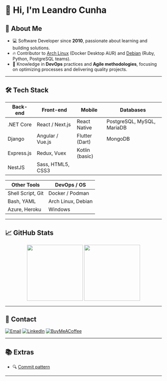 # 👋 Hi, I'm Leandro Cunha

## 🚀 About Me

- 💻 Software Developer since **2010**, passionate about learning and building solutions.
- 🔥 Contributor to [Arch Linux](https://github.com/archlinux) (Docker Desktop AUR) and [Debian](https://github.com/debian) (Ruby, Python, PostgreSQL teams).
- 🚀 Knowledge in **DevOps** practices and **Agile methodologies**, focusing on optimizing processes and delivering quality projects.

---

## 🛠 Tech Stack

| Back-end     | Front-end                 | Mobile            | Databases                |
| ------------ | -------------------------| ------------------ | ------------------------ |
| .NET Core    | React / Next.js           | React Native       | PostgreSQL, MySQL, MariaDB|
| Django       | Angular / Vue.js          | Flutter (Dart)     | MongoDB                  |
| Express.js   | Redux, Vuex               | Kotlin (basic)     |                          |
| NestJS       | Sass, HTML5, CSS3         |                    |                          |

| Other Tools            | DevOps / OS         |
|------------------------|--------------------|
| Shell Script, Git       | Docker / Podman    |
| Bash, YAML              | Arch Linux, Debian |
| Azure, Heroku           | Windows            |

---

## 📈 GitHub Stats

<div align="center">
  <img height="180em" src="https://github-readme-stats.vercel.app/api?username=leandrocunha526&show_icons=true&theme=dracula&include_all_commits=true&count_private=true"/>
  <img height="180em" src="https://github-readme-stats.vercel.app/api/top-langs/?username=leandrocunha526&layout=compact&langs_count=10&theme=dracula"/>
</div>

---

## 🔗 Contact

[![Email](https://img.shields.io/badge/Email-D14836?style=for-the-badge&logo=gmail&logoColor=white)](mailto:leandrocunhaemail@gmail.com)
[![LinkedIn](https://img.shields.io/badge/LinkedIn-0077B5?style=for-the-badge&logo=linkedin&logoColor=white)](https://www.linkedin.com/in/leandrocunha123)
[![BuyMeACoffee](https://img.shields.io/badge/Buy%20Me%20a%20Coffee-FFDD00?style=for-the-badge&logo=buy-me-a-coffee&logoColor=black)](https://www.buymeacoffee.com/leandrocunha)

---

## 📚 Extras

- 🔍 [Commit pattern](https://gist.github.com/leandrocunha526/f5bf86a5429401af5acba7fe811d4e7d)

---
